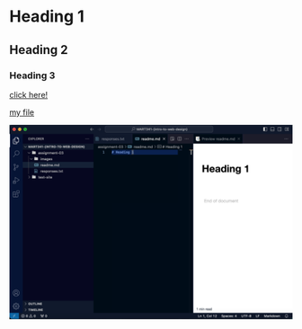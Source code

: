 # Heading 1
## Heading 2
### Heading 3

[click here!](https://www.boredbutton.com)

[my file](./responses.txt)

![screenshot](./images/screenshot.png)